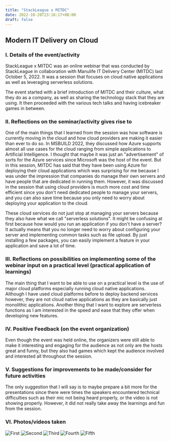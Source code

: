 ```yaml
---
title: "StackLeague x MITDC"
date: 2022-10-28T23:18:17+08:00
draft: false
---
```


## Modern IT Delivery on Cloud

### I. Details of the event/activity
StackLeague x MITDC was an online webinar that was conducted by StackLeague in collaboration with Manulife IT Delivery Center (MITDC) last October 5, 2022. It was a session that focuses on cloud native applications as well as leveraging serverless solutions. 

The event started with a brief introduction of MITDC and their culture, what they do as a company, as well as sharing the technology stack that they are using. It then proceeded with the various tech talks and having icebreaker games in between.

### II. Reflections on the seminar/activity gives rise to
One of the main things that I learned from the session was how software is currently moving in the cloud and how cloud providers are making it easier than ever to do so. In MSBUILD 2022, they discussed how Azure supports almost all use cases for the cloud ranging from simple applications to Artificial Intelligence. I thought that maybe it was just an "advertisement" of sorts for the Azure services since Microsoft was the host of the event. But in this session, MITDC has said that they have been using Azure for deploying their cloud applications which was surprising for me because I was under the impression that companies do manage their own servers and have people that are dedicated in running them. However, it was discussed in the session that using cloud providers is much more cost and time efficient since you don't need dedicated people to manage your servers, and you can also save time because you only need to worry about deploying your application to the cloud. 

These cloud services do not just stop at managing your servers because they also have what we call "serverless solutions". It might be confusing at first because how would you run an application if you don't have a server? It actually means that you no longer need to worry about configuring your server and implementing common tasks such as file upload. By just installing a few packages, you can easily implement a feature in your application and save a lot of time. 

### III. Reflections on possibilities on implementing some of the webinar input on a practical level (practical application of learnings)
The main thing that I want to be able to use on a practical level is the use of major cloud platforms especially running cloud native applications. Although I have used cloud platforms before to deploy backend services however, they are not cloud native applications as they are basically just monolithic applications. Another thing that I want to explore are serverless functions as I am interested in the speed and ease that they offer when developing new features.

### IV. Positive Feedback (on the event organization)
Even though the event was held online, the organizers were still able to make it interesting and engaging for the audience as not only are the hosts great and funny, but they also had games which kept the audience involved and interested all throughout the session. 

### V. Suggestions for improvements to be made/consider for future activities
The only suggestion that I will say is to maybe prepare a bit more for the presentations since there were times the speakers encountered technical difficulties such as their mic not being heard properly, or the video is not showing properly. However, it did not really take away the learnings and fun from the session.

### VI. Photos/videos taken
![First](/seminars-educational-trips/posts/stackleaguexmitdc/images/3.png "First")
![Second](/seminars-educational-trips/posts/stackleaguexmitdc/images/7.png "Second")
![Third](/seminars-educational-trips/posts/stackleaguexmitdc/images/9.png "Third")
![Fourth](/seminars-educational-trips/posts/stackleaguexmitdc/images/16.png "Fourth")
![Fifth](/seminars-educational-trips/posts/stackleaguexmitdc/images/cert.png "Fifth")